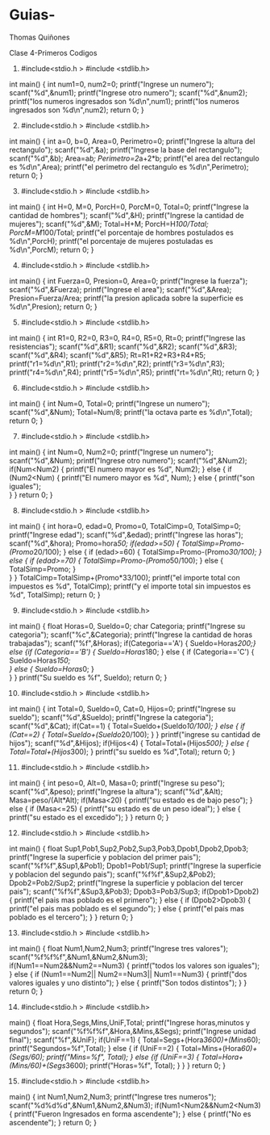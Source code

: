 # Guias-

Thomas Quiñones

Clase 4-Primeros Codigos
1) #include<stdio.h >
#include <stdlib.h>

int main()
{
int num1=0, num2=0;
printf("Ingrese un numero");
scanf("%d",&num1);
printf("Ingrese otro numero");
scanf("%d",&num2);
printf("los numeros ingresados son %d\n",num1);
printf("los numeros ingresados son  %d\n",num2);
return 0;
}

2) #include<stdio.h >
#include <stdlib.h>

int main()
{
int a=0, b=0, Area=0, Perimetro=0;
printf("Ingrese la altura del rectangulo");
scanf("%d",&a);
printf("Ingrese la base del rectangulo");
scanf("%d",&b);
Area=a*b;
Perimetro=2*a+2*b;
printf("el area del rectangulo es %d\n",Area);
printf("el perimetro del rectangulo es  %d\n",Perimetro);
return 0;
}

3) #include<stdio.h >
#include <stdlib.h>

int main()
{
int H=0, M=0, PorcH=0, PorcM=0, Total=0;
printf("Ingrese la cantidad de hombres");
scanf("%d",&H);
printf("Ingrese la cantidad de mujeres");
scanf("%d",&M);
Total=H+M;
PorcH=H*100/Total;
PorcM=M*100/Total;
printf("el porcentaje de hombres postulados es %d\n",PorcH);
printf("el porcentaje de mujeres postuladas es %d\n",PorcM);
return 0;
}

4) #include<stdio.h >
#include <stdlib.h>

int main()
{
int Fuerza=0, Presion=0, Area=0;
printf("Ingrese la fuerza");
scanf("%d",&Fuerza);
printf("Ingrese el area");
scanf("%d",&Area);
Presion=Fuerza/Area;
printf("la presion aplicada sobre la superficie es %d\n",Presion);
return 0;
}

5) #include<stdio.h >
#include <stdlib.h>

int main()
{
int R1=0, R2=0, R3=0, R4=0, R5=0, Rt=0;
printf("Ingrese las resistencias");
scanf("%d",&R1);
scanf("%d",&R2);
scanf("%d",&R3);
scanf("%d",&R4);
scanf("%d",&R5);
Rt=R1+R2+R3+R4+R5;
printf("r1=%d\n",R1);
printf("r2=%d\n",R2);
printf("r3=%d\n",R3);
printf("r4=%d\n",R4);
printf("r5=%d\n",R5);
printf("rt=%d\n",Rt);
return 0;
}

6) #include<stdio.h >
#include <stdlib.h>

int main()
{
int Num=0, Total=0;
printf("Ingrese un numero");
scanf("%d",&Num);
Total=Num/8;
printf("la octava parte es %d\n",Total);
return 0;
}

7) #include<stdio.h >
#include <stdlib.h>

int main()
{
int Num=0, Num2=0;
printf("Ingrese un numero");
scanf("%d",&Num);
printf("Ingrese otro numero");
scanf("%d",&Num2);
if(Num<Num2)
{
printf("El numero mayor es %d", Num2);
}
else
{
if (Num2<Num)
{
printf("El numero mayor es %d", Num);
}
else
{
printf("son iguales");	
}
}
return 0;
}

8) #include<stdio.h >
#include <stdlib.h>

int main()
{
int hora=0, edad=0, Promo=0, TotalCimp=0, TotalSimp=0;
printf("Ingrese edad");
scanf("%d",&edad);
printf("Ingrese las horas");
scanf("%d",&hora);
Promo=hora*50;
if(edad>=50)
{
TotalSimp=Promo-(Promo*20/100);
}
else
{
if (edad>=60)
{
TotalSimp=Promo-(Promo*30/100);
}
else
{
if (edad>=70)
{
TotalSimp=Promo-(Promo*50/100);	
}
else
{
TotalSimp=Promo;
}	
}
}
TotalCimp=TotalSimp+(Promo*33/100);
printf("el importe total con impuestos es %d", TotalCimp);
printf("y el importe total sin impuestos es %d", TotalSimp);
return 0;
}

9) #include<stdio.h >
#include <stdlib.h>

int main()
{
float Horas=0, Sueldo=0;
char Categoria;
printf("Ingrese su categoria");
scanf("%c",&Categoria);
printf("Ingrese la cantidad de horas trabajadas");
scanf("%f",&Horas);
if(Categoria=='A')
{
Sueldo=Horas*200;}
else
{if (Categoria=='B')
{
Sueldo=Horas*180;
}
else
{
if (Categoria=='C')
{
Sueldo=Horas*150;	
}
else
{
Sueldo=Horas*0;
}	
}
}
printf("Su sueldo es %f", Sueldo);
return 0;
}

10) #include<stdio.h >
#include <stdlib.h>

int main()
{
int Total=0, Sueldo=0, Cat=0, Hijos=0;
printf("Ingrese su sueldo");
scanf("%d",&Sueldo);
printf("Ingrese la categoria");
scanf("%d",&Cat);
if(Cat==1)
{
Total=Sueldo+(Sueldo*10/100);
}
else
{
if (Cat==2)
{
Total=Sueldo+(Sueldo*20/100);
}
}
printf("ingrese su cantidad de hijos");
scanf("%d",&Hijos);
if(Hijos<4)
{
Total=Total+(Hijos*500);
}
else
{
Total=Total+(Hijos*300);
}
printf("su sueldo es %d",Total);
return 0;
}

11) #include<stdio.h >
#include <stdlib.h>

int main()
{
int peso=0, Alt=0, Masa=0;
printf("Ingrese su peso");
scanf("%d",&peso);
printf("Ingrese la altura");
scanf("%d",&Alt);
Masa=peso/(Alt*Alt);
if(Masa<20)
{
printf("su estado es de bajo peso");
}
else
{
if (Masa<=25)
{
printf("su estado es de un peso ideal");
}
else
{
printf("su estado es el excedido");
}
}
return 0;
}

12) #include<stdio.h >
#include <stdlib.h>

int main()
{
float Sup1,Pob1,Sup2,Pob2,Sup3,Pob3,Dpob1,Dpob2,Dpob3;
printf("Ingrese la superficie y poblacion del primer pais");
scanf("%f%f",&Sup1,&Pob1);
Dpob1=Pob1/Sup1;
printf("Ingrese la superficie y poblacion del segundo pais");
scanf("%f%f",&Sup2,&Pob2);
Dpob2=Pob2/Sup2;
printf("Ingrese la superficie y poblacion del tercer pais");
scanf("%f%f",&Sup3,&Pob3);
Dpob3=Pob3/Sup3;
if(Dpob1>Dpob2)
{
printf("el pais mas poblado es el primero");
}
else
{
if (Dpob2>Dpob3)
{
printf("el pais mas poblado es el segundo");
}
else
{
printf("el pais mas poblado es el tercero");
}
}
return 0;
}

13) #include<stdio.h >
#include <stdlib.h>

int main()
{
float Num1,Num2,Num3;
printf("Ingrese tres valores");
scanf("%f%f%f",&Num1,&Num2,&Num3);
if(Num1==Num2&&Num2==Num3)
{
printf("todos los valores son iguales");
}
else
{
if (Num1==Num2|| Num2==Num3|| Num1==Num3)
{
printf("dos valores iguales y uno distinto");
}
else
{
printf("Son todos distintos");
}
}
return 0;
}

14) #include<stdio.h >
#include <stdlib.h>

 main()
{
float Hora,Segs,Mins,UniF,Total;
printf("Ingrese horas,minutos y segundos");
scanf("%f%f%f",&Hora,&Mins,&Segs);
printf("Ingrese unidad final");
scanf("%f",&UniF);
if(UniF==1)
{
Total=Segs+(Hora*3600)+(Mins*60);	
printf("Segundos=%f",Total);
}
else
{
if (UniF==2)
{
Total=Mins+(Hora*60)+(Segs/60);
printf("Mins=%f", Total);
}
else
{if (UniF==3)
{
Total=Hora+(Mins/60)+(Segs*3600);
printf("Horas=%f", Total);
}
}
}
return 0;
}

15) #include<stdio.h >
#include <stdlib.h>

 main()
{
int Num1,Num2,Num3;
printf("Ingrese tres numeros");
scanf("%d%d%d",&Num1,&Num2,&Num3);
if(Num1<Num2&&Num2<Num3)
{
printf("Fueron Ingresados en forma ascendente");
}
else
{
printf("No es ascendente");
}
return 0;
}
